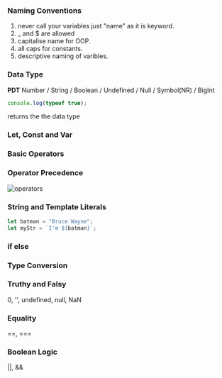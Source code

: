 ### Naming Conventions

1. never call your variables just "name" as it is keyword.
2. \_ and $ are allowed
3. capitalise name for OOP.
4. all caps for constants.
5. descriptive naming of varibles.

### Data Type

**PDT**
Number / String / Boolean / Undefined / Null / Symbol(NR) / BigInt

```javascript
console.log(typeof true);
```

returns the the data type

### Let, Const and Var

### Basic Operators

### Operator Precedence

![operators](https://ecomputernotes.com/images/operator-precedence-in-javascript.jpg)

### String and Template Literals

```javascript
let batman = "Bruce Wayne";
let myStr = `I'm ${batman}`;
```

### if else

### Type Conversion

### Truthy and Falsy

0, '', undefined, null, NaN

### Equality

==, ===

### Boolean Logic

||, &&

